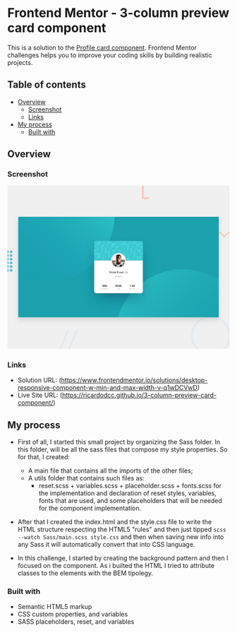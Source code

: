 # Frontend Mentor - 3-column preview card component

This is a solution to the [Profile card component](https://www.frontendmentor.io/challenges/profile-card-component-cfArpWshJ). Frontend Mentor challenges helps you to improve your coding skills by building realistic projects.

## Table of contents

- [Overview](#overview)
  - [Screenshot](#screenshot)
  - [Links](#links)
- [My process](#my-process)
  - [Built with](#built-with)

## Overview

### Screenshot

![](design/desktop-preview.jpg)


### Links

- Solution URL: (https://www.frontendmentor.io/solutions/desktop-responsive-component-w-min-and-max-width-v-q1wDCVwD)
- Live Site URL: (https://ricardodcc.github.io/3-column-preview-card-component/)

## My process
- First of all, I started this small project by organizing the Sass folder. In this folder, will be all the sass files that compose my style properties. So for that, I created:
  - A main file that contains all the imports of the other files;
  - A utils folder that contains such files as:
    - reset.scss + variables.scss + placeholder.scss + fonts.scss for the implementation and declaration of reset styles, variables, fonts that are used, and some placeholders that will be needed for the component implementation.     

- After that I created the index.html and the style.css file to write the HTML structure respecting the HTML5 "rules" and then just tipped ```scss --watch Sass/main.scss style.css``` and then when saving new info into any Sass it will automatically convert that into CSS language.

- In this challenge, I started by creating the background pattern and then I focused on the component. As i builted the HTML I tried to attribute classes to the elements with the BEM tipolegy.

### Built with

- Semantic HTML5 markup
- CSS custom properties, and variables
- SASS placeholders, reset, and variables